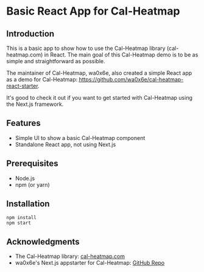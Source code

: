 # Basic React App for Cal-Heatmap

## Introduction

This is a basic app to show how to use the Cal-Heatmap library (cal-heatmap.com) in React.
The main goal of this Cal-Heatmap demo is to be as simple and straightforward as possible.

The maintainer of Cal-Heatmap, wa0x6e, also created a simple React app as a demo for Cal-Heatmap: https://github.com/wa0x6e/cal-heatmap-react-starter.

It's good to check it out if you want to get started with Cal-Heatmap using the Next.js framework.

## Features

* Simple UI to show a basic Cal-Heatmap component
* Standalone React app, not using Next.js

## Prerequisites

* Node.js
* npm (or yarn)

## Installation

```
npm install
npm start
```

## Acknowledgments

* The Cal-Heatmap library: [cal-heatmap.com](https://cal-heatmap.com)
* wa0x6e's Next.js appstarter for Cal-Heatmap: [GitHub Repo](https://github.com/wa0x6e/cal-heatmap-react-starter)